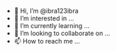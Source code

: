 - 👋 Hi, I’m @ibra123ibra
- 👀 I’m interested in ...
- 🌱 I’m currently learning ...
- 💞️ I’m looking to collaborate on ...
- 📫 How to reach me ...

<!---
ibra123ibra/ibra123ibra is a ✨ special ✨ repository because its `README.md` (this file) appears on your GitHub profile.
You can click the Preview link to take a look at your changes.
--->
